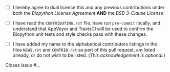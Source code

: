 <!--- Please read each of the following items and confirm by replacing
 !--the [ ] with a [X] --->

- [ ] I hereby agree to dual licence this and any previous contributions under both
the _Biopython License Agreement_ **AND** the _BSD 3-Clause License_.

- [ ] I have read the ``CONTRIBUTING.rst`` file, have run ``pre-commit`` locally,
and understand that AppVeyor and TravisCI will be used to confirm the Biopython unit
tests and style checks pass with these changes.

- [ ] I have added my name to the alphabetical contributors listings in the files
``NEWS.rst`` and ``CONTRIB.rst`` as part of this pull request, am listed
already, or do not wish to be listed. (*This acknowledgement is optional.*)

<!--- Briefly describe the changes included in this pull request below
 !--- starting with 'Closes issue #...' if appropriate --->

Closes issue #...
